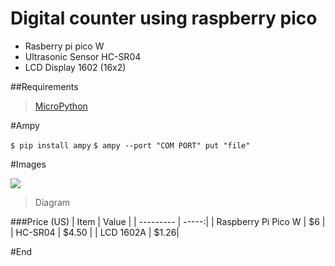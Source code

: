 # Digital counter using raspberry pico
* Rasberry pi pico W
* Ultrasonic Sensor HC-SR04
* LCD Display 1602  (16x2)

##Requirements
                    
> [MicroPython](https://micropython.org/)


#Ampy

`$ pip install ampy`
`$ ampy --port "COM PORT" put "file"`




#Images

![](https://media.discordapp.net/attachments/891482128234197052/1033247732086886450/unknown.png?width=949&height=671)

> Diagram

###Price (US)
| Item      | Value |
| --------- | -----:|
| Raspberry Pi Pico W  | $6 |
| HC-SR04   |   $4.50 |
| LCD 1602A      |    $1.26|

#End
